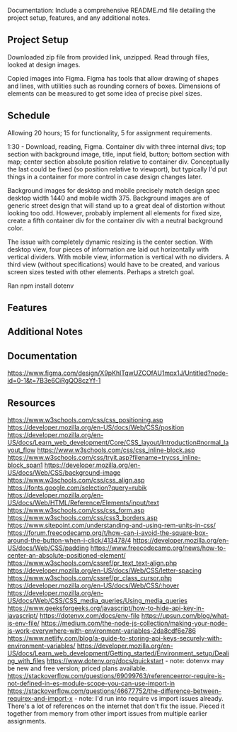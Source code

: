 Documentation: Include a comprehensive README.md file detailing the project setup, features, and any additional notes.

## Project Setup

Downloaded zip file from provided link, unzipped.  Read through files, looked at design images.

Copied images into Figma.  Figma has tools that allow drawing of shapes and lines, with utilities such as rounding corners of boxes.  Dimensions of elements can be measured to get some idea of precise pixel sizes.

## Schedule

Allowing 20 hours; 15 for functionality, 5 for assignment requirements.

1:30 - Download, reading, Figma.  Container div with three internal divs; top section with background image, title, input field, button; bottom section with map; center section absolute position relative to container div.  Conceptually the last could be fixed (so position relative to viewport), but typically I'd put things in a container for more control in case design changes later.

Background images for desktop and mobile precisely match design spec desktop width 1440 and mobile width 375.  Background images are of generic street design that will stand up to a great deal of distortion without looking too odd.  However, probably implement all elements for fixed size, create a fifth container div for the container div with a neutral background color.

The issue with completely dynamic resizing is the center section.  With desktop view, four pieces of information are laid out horizontally with vertical dividers.  With mobile view, information is vertical with no dividers.  A third view (without specifications) would have to be created, and various screen sizes tested with other elements.  Perhaps a stretch goal.

Ran npm install dotenv

## Features

## Additional Notes

## Documentation

https://www.figma.com/design/X9pKhlTqwUZCOfAU1mpx1J/Untitled?node-id=0-1&t=7B3e6CiRgQO8czYf-1

## Resources

https://www.w3schools.com/css/css_positioning.asp
https://developer.mozilla.org/en-US/docs/Web/CSS/position
https://developer.mozilla.org/en-US/docs/Learn_web_development/Core/CSS_layout/Introduction#normal_layout_flow
https://www.w3schools.com/css/css_inline-block.asp
https://www.w3schools.com/css/tryit.asp?filename=trycss_inline-block_span1
https://developer.mozilla.org/en-US/docs/Web/CSS/background-image
https://www.w3schools.com/css/css_align.asp
https://fonts.google.com/selection?query=rubik
https://developer.mozilla.org/en-US/docs/Web/HTML/Reference/Elements/input/text
https://www.w3schools.com/css/css_form.asp
https://www.w3schools.com/css/css3_borders.asp
https://www.sitepoint.com/understanding-and-using-rem-units-in-css/
https://forum.freecodecamp.org/t/how-can-i-avoid-the-square-box-around-the-button-when-i-click/413478/4
https://developer.mozilla.org/en-US/docs/Web/CSS/padding
https://www.freecodecamp.org/news/how-to-center-an-absolute-positioned-element/
https://www.w3schools.com/cssref/pr_text_text-align.php
https://developer.mozilla.org/en-US/docs/Web/CSS/letter-spacing
https://www.w3schools.com/cssref/pr_class_cursor.php
https://developer.mozilla.org/en-US/docs/Web/CSS/:hover
https://developer.mozilla.org/en-US/docs/Web/CSS/CSS_media_queries/Using_media_queries
https://www.geeksforgeeks.org/javascript/how-to-hide-api-key-in-javascript/
https://dotenvx.com/docs/env-file
https://upsun.com/blog/what-is-env-file/
https://medium.com/the-node-js-collection/making-your-node-js-work-everywhere-with-environment-variables-2da8cdf6e786
https://www.netlify.com/blog/a-guide-to-storing-api-keys-securely-with-environment-variables/
https://developer.mozilla.org/en-US/docs/Learn_web_development/Getting_started/Environment_setup/Dealing_with_files
https://www.dotenv.org/docs/quickstart - note:  dotenvx may be new and free version; priced plans available.
https://stackoverflow.com/questions/69099763/referenceerror-require-is-not-defined-in-es-module-scope-you-can-use-import-in
https://stackoverflow.com/questions/46677752/the-difference-between-requirex-and-import-x - note:  I'd run into require vs import issues already.  There's a lot of references on the internet that don't fix the issue.  Pieced it together from memory from other import issues from multiple earlier assignments.